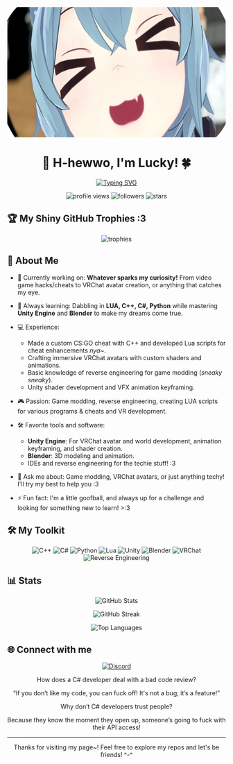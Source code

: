 <div align="center">
  <img src="https://github.com/FemboyLucky/img/blob/13bc6a2853b18c8ff9479def9ed38de48ce7dfe3/banner.png" width="720" height="300"/>
</div>

# <div align="center">👋 H-hewwo, I'm Lucky! 🍀</div>

<div align="center">
<a href="https://git.io/typing-svg"><img src="https://readme-typing-svg.herokuapp.com?font=Roboto&pause=1000&color=ADB3FF&center=true&width=435&lines=A+Curious+Self-Taught+Developer+=w=" alt="Typing SVG" /></a>
</div>

<p align="center">
  <img src="https://komarev.com/ghpvc/?username=femboylucky&label=Profile%20views&color=ADB3FF&style=flat" alt="profile views" />
  <img src="https://img.shields.io/github/followers/femboylucky?label=Followers&style=social" alt="followers" />
  <img src="https://img.shields.io/github/stars/femboylucky?label=Stars&style=social" alt="stars" />
</p>

## 🏆 My Shiny GitHub Trophies :3
<p align="center">
  <img src="https://github-profile-trophy.vercel.app/?username=femboylucky&theme=nord&column=7&no-frame=true" alt="trophies" />
</p>

## 🚀 About Me 

- 🔭 Currently working on: **Whatever sparks my curiosity!** From video game hacks/cheats to VRChat avatar creation, or anything that catches my eye.

- 🌱 Always learning: Dabbling in **LUA, C++, C#, Python** while mastering **Unity Engine** and **Blender** to make my dreams come true.

- 💻 Experience: 
  - Made a custom CS:GO cheat with C++ and developed Lua scripts for cheat enhancements *nya~*.
  - Crafting immersive VRChat avatars with custom shaders and animations.
  - Basic knowledge of reverse engineering for game modding (*sneaky sneaky*).
  - Unity shader development and VFX animation keyframing.

- 🎮 Passion: Game modding, reverse engineering, creating LUA scripts for various programs & cheats and VR development.

- 🛠️ Favorite tools and software: 
  - **Unity Engine**: For VRChat avatar and world development, animation keyframing, and shader creation.
  - **Blender**: 3D modeling and animation.
  - IDEs and reverse engineering for the techie stuff! :3

- 💬 Ask me about: Game modding, VRChat avatars, or just anything techy! I'll try my best to help you :3

- ⚡ Fun fact: I'm a little goofball, and always up for a challenge and looking for something new to learn! >:3

## 🛠️ My Toolkit

<p align="center">
  <img src="https://img.shields.io/badge/C%2B%2B-00599C?style=for-the-badge&logo=c%2B%2B&logoColor=white" alt="C++" />
  <img src="https://img.shields.io/badge/C%23-239120?style=for-the-badge&logo=c-sharp&logoColor=white" alt="C#" />
  <img src="https://img.shields.io/badge/Python-3776AB?style=for-the-badge&logo=python&logoColor=white" alt="Python" />
  <img src="https://img.shields.io/badge/Lua-2C2D72?style=for-the-badge&logo=lua&logoColor=white" alt="Lua" />
  <img src="https://img.shields.io/badge/Unity-100000?style=for-the-badge&logo=unity&logoColor=white" alt="Unity" />
  <img src="https://img.shields.io/badge/blender-%23F5792A.svg?style=for-the-badge&logo=blender&logoColor=white" alt="Blender" />
  <img src="https://img.shields.io/badge/VRChat-000000?style=for-the-badge&logo=vrchat&logoColor=white" alt="VRChat" />
  <img src="https://img.shields.io/badge/Reverse_Engineering-red?style=for-the-badge&logo=binary&logoColor=white" alt="Reverse Engineering" />
</p>

## 📊 Stats

<p align="center">
  <img src="https://github-readme-stats.vercel.app/api?username=femboylucky&show_icons=true&theme=tokyonight" alt="GitHub Stats" />
</p>

<p align="center">
  <img src="https://github-readme-streak-stats.herokuapp.com/?user=femboylucky&theme=tokyonight" alt="GitHub Streak" />
</p>

<p align="center">
  <img src="https://github-readme-stats.vercel.app/api/top-langs/?username=femboylucky&layout=compact&theme=tokyonight" alt="Top Languages" />
</p>

## 🌐 Connect with me

<p align="center">
  <a href="https://discord.com/channels/@me/1293686677600210984" target="_blank">
    <img src="https://img.shields.io/badge/Discord-7289DA?style=for-the-badge&logo=discord&logoColor=white" alt="Discord" />
  </a>
</p>

<div align="center">
How does a C# developer deal with a bad code review?
  
  “If you don’t like my code, you can fuck off! It's not a bug; it’s a feature!”

Why don’t C# developers trust people?

Because they know the moment they open up, someone’s going to fuck with their API access!
</div>

---

<div align="center"> Thanks for visiting my page~! Feel free to explore my repos and let's be friends! ^-^ 
</div>
